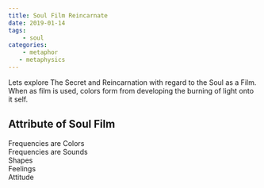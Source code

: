 ```yaml
---
title: Soul Film Reincarnate
date: 2019-01-14
tags:
    - soul
categories:
    - metaphor
   - metaphysics
---
```


Lets explore The Secret and Reincarnation with regard to the Soul as a Film.  
When as film is used, colors form from developing the burning of light onto it self. 

## Attribute of Soul Film  

Frequencies are Colors  
Frequencies are Sounds  
Shapes  
Feelings  
Attitude  
